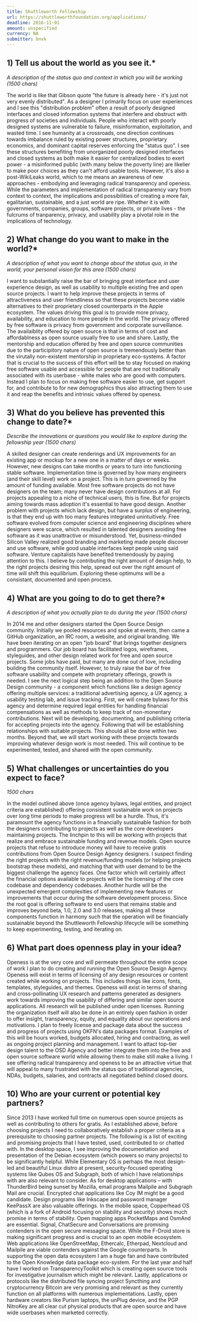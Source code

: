 ```yaml
---
title: Shuttleworth Fellowship
url: https://shuttleworthfoundation.org/applications/
deadline: 2016-11-01
amount: unspecified
currency: NA
submitter: bnvk
---
```


	
## 1) Tell us about the world as you see it.*

*A description of the status quo and context in which you will be working (1500 chars)*

The world is like that Gibson quote "the future is already here - it's just not very evenly distributed". As a designer I primarily focus on user experiences and I see this "distribution problem" often a result of poorly designed interfaces and closed information systems that interfere and obstruct with progress of societies and individuals. People who interact with poorly designed systems are vulnerable to failure, misinformation, exploitation, and wasted time. I see humanity at a crossroads, one direction continues towards imbalance ruled by existing power structures, proprietary economics, and dominant capital reserves enforcing the "status quo". I see these structures benefiting from unorganized poorly designed interfaces and closed systems as both make it easier for centralized bodies to exert power - a misinformed public (with many below the poverty line) are likelier to make poor choices as they can't afford usable tools. However, it's also a post-WikiLeaks world, which to me means an awareness of new approaches - embodying and leveraging radical transparency and openess. While the parameters and implementation of radical transparency vary from context to context, the implications and possibilities of creating a more fair, egalitarian, sustainable, and a just world are ripe. Whether it is with governments, companies, groups, software projects, or private lives - the fulcrums of tranparency, privacy, and usability play a pivotal role in the implications of technology.


## 2) What change do you want to make in the world?*

*A description of what you want to change about the status quo, in the world, your personal vision for this area (1500 chars)*

I want to substantially raise the bar of bringing great interface and user experience design, as well as usability to multiple existing free and open source projects. I want to help improve these projects in terms of attractiveness and user friendliness so that these projects become viable alternatives to their proprietary closed counterparts in the Apple ecosystem. The values driving this goal is to provide more privacy, availability, and education to more people in the world. The privacy offered by free software is privacy from government and corporate surveillance. The availaiblity offered by open source is that in terms of cost and affordablness as open source usually free to use and share. Lastly, the mentorship and education offered by free and open source communities due to the participitory nature of open source is tremendously better than the virutally non-existent mentorship in proprietary eco-systems. A factor that is crucial to the success of this effort will be to stay focused on making free software usable and accessible for people that are not traditionally associated with its userbase - white males who are good with computers. Instead I plan to focus on making free software easier to use, get support for, and contribute to for new demographics thus also attracting them to use it and reap the benefits and intrinsic values offered by openess.


## 3) What do you believe has prevented this change to date?* 

*Describe the innovations or questions you would like to explore during the fellowship year (1500 chars)*

A skilled designer can create renderings and UX improvements for an existing app or mockup for a new one in a matter of days or weeks. However, new designs can take months or years to turn into functioning stable software. Implementation time is governed by how many engineers (and their skill level) work on a project. This is in turn governed by the amount of funding available. Most free software projects do not have designers on the team; many never have design contributions at all. For projects appealing to a niche of technical users, this is fine. But for projects aiming towards mass adoption it's essential to have good design. Another problem with projects which lack design, but have a surplus of engineering, is that they end up with too many features integrated unintuitively. Free software evolved from computer science and engineering disciplines where designers were scarce, which resulted in talented designers avoiding free software as it was unattractive or misunderstood. Yet, business-minded Silicon Valley realized good branding and marketing made people discover and use software, while good usable interfaces kept people using said software. Venture capitalists have benefited tremendously by paying attention to this. I believe by contributing the right amount of design help, to the right projects desiring this help, spread out over the right amount of time will shift this equilibrium. Exploring these optimums will be a consistant, documented and open process.


## 4) What are you going to do to get there?*

*A description of what you actually plan to do during the year (1500 chars)*

In 2014 me and other designers started the Open Source Design community. Initially we pooled resources and spoke at events, then came a GitHub organization, an IRC room, a website, and original branding. We have been iterating on an open "job board" that brings together designers and programmers. Our job board has facilitated logos, wireframes, styleguides, and other design related work for free and open source projects. Some jobs have paid, but many are done out of love, including building the community itself. However, to truly raise the bar of free software usability and compete with proprietary offerings, growth is needed. I see the next logical step being an addition to the Open Source Design community - a component which functions like a design agency offering multiple services: a traditional advertising agency, a UX  agency, a usability testing lab, and issue tracking. First, we will create bylaws for this agency and determine required legal entities for handling financial compensations as well as methods to keep track of non-monentary contributions. Next will be developing, documenting, and publishing criteria for accepting projects into the agency. Following that will be establishing relationships with suitable projects. This should all be done within two months. Beyond that, we will start working with these projects towards improving whatever design work is most needed. This will continue to be experimented, tested, and shared with the open community.


## 5) What challenges or uncertainties do you expect to face?

*1500 chars*

In the model outlined above (once agency bylaws, legal entities, and project criteria are established) offering consistent sustainable work on projects over long time periods to make progress will be a hurdle. Thus, it's paramount the agency functions in a financially sustainable fashion for both the designers contributing to projects as well as the core developers maintaining projects. The linchpin to this will be working with projects that realize and embrace sustainable funding and revenue models. Open source projects that refuse to introduce money will have to receive gratis contributions from Open Source Design Agency designers. I suspect finding the right projects with the right revenue/funding models (or helping projects bootstrap these models), and matching that with user demand to be the biggest challenge the agency faces. One factor which will certainly affect the financial options available to projects will be the licensing of the core codebase and dependency codebases. Another hurdle will be the unexpected emergent complexities of implementing new features or improvements that occur during the software development process. Since the root goal is offering software to end users that remains stable and improves beyond beta, 1.0, 2.0 and 3.0 releases, making all these components function in harmony such that the operation will be financially sustainable beyond the Shuttleworth Fellowship lifecycle will be something to keep experimenting, testing, and iterating on. 


## 6) What part does openness play in your idea?

Openess is at the very core and will permeate throughout the entire scope of work I plan to do creating and running the Open Source Design Agency. Openess will exist in terms of licensing of any design resources or content created while working on projects. This includes things like icons, fonts, templates, styleguides, and themes. Openess will exist in terms of sharing and cross-pollinating UX research and patterns generated as designers work towards improving the usability of differing and similar open source applications. All research will be published under open licenses. Running the organization itself will also be done in an entirely open fashion in order to offer insight, transparency, equity, and equality about our operations and motivations. I plan to freely license and package data about the success and progress of projects using OKFN's data packages format. Examples of this will be hours worked, budgets allocated, hiring and contracting, as well as ongoing project planning and management. I want to attact top-tier design talent to the OSD Agency and better integrate them into the free and open source software world while allowing them to make still make a living. I see offering radical transparency and openess to be an attractive virtue that will appeal to many frustrated with the status quo of traditional agencies, NDAs, budgets, salaries, and contracts all negotiated behind closed doors.


## 10) Who are your current or potential key partners?

Since 2013 I have worked full time on numerous open source projects as well as contributing to others for gratis. As I established above, before choosing projects I need to collaboratively establish a proper criteria as a prerequisite to choosing partner projects. The following is a list of exciting and promising projects that I have tested, used, contributed to or chatted with. In the desktop space, I see improving the documentation and presentation of the Debian ecosystem (which powers so many projects) to be significantly helpful. While Elementary OS is perhaps the most design-led and beautiful Linux distro at present, security-focused operating systems like Qubes OS and Subgraph, both of which I have relationships with are also relevant to consider. As for desktop applications – with ThunderBird being sunset by Mozilla, email programs Mailpile and Subgraph Mail are crucial. Encrypted chat applications like Coy IM might be a good candidate. Design programs like Inkscape and password manager KeePassX are also valuable offerings. In the mobile space, Copperhead OS (which is a fork of Android focusing on stability and security) shows much promise in terms of stability. Open mapping apps PocketMaps and OsmAnd are essential. Signal, ChatSecure and Conversations are promising contenders in the open secure messaging space. While the F-Droid store is making significant progress and is crucial to an open mobile ecosystem. Web applications like OpenStreetMap, Ethercalc, Etherpad, Nextcloud and Mailpile are viable contenders against the Google counterparts. In supporting the open data ecosystem I am a huge fan and have contributed to the Open Knowledge data package eco-system. For the last year and half have I worked on TransparencyToolkit which is creating open source tools for investigative journalism which might be relevant. Lastly, applications or protocols like the distributed file syncing project Syncthing and cryptocurrency Bitcoin are very promising and relevant as they currently function on all platforms with numerous implementations. Lastly, open hardware creators like Purism laptops, the unPlug device, and the PGP NitroKey are all clear cut physical products that are open source and have wide userbases when marketed correctly.

